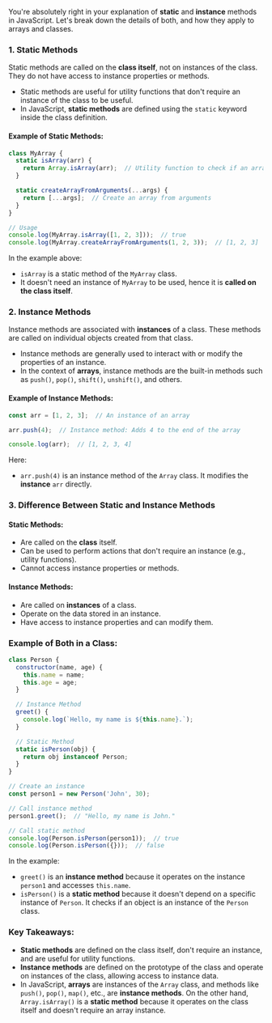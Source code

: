 You're absolutely right in your explanation of **static** and **instance** methods in JavaScript. Let's break down the details of both, and how they apply to arrays and classes.

### **1. Static Methods**
Static methods are called on the **class itself**, not on instances of the class. They do not have access to instance properties or methods.

- Static methods are useful for utility functions that don't require an instance of the class to be useful.
- In JavaScript, **static methods** are defined using the `static` keyword inside the class definition.

#### Example of Static Methods:
```javascript
class MyArray {
  static isArray(arr) {
    return Array.isArray(arr);  // Utility function to check if an array
  }

  static createArrayFromArguments(...args) {
    return [...args];  // Create an array from arguments
  }
}

// Usage
console.log(MyArray.isArray([1, 2, 3]));  // true
console.log(MyArray.createArrayFromArguments(1, 2, 3));  // [1, 2, 3]
```

In the example above:
- `isArray` is a static method of the `MyArray` class.
- It doesn't need an instance of `MyArray` to be used, hence it is **called on the class itself**.
  
### **2. Instance Methods**
Instance methods are associated with **instances** of a class. These methods are called on individual objects created from that class.

- Instance methods are generally used to interact with or modify the properties of an instance.
- In the context of **arrays**, instance methods are the built-in methods such as `push()`, `pop()`, `shift()`, `unshift()`, and others.

#### Example of Instance Methods:
```javascript
const arr = [1, 2, 3];  // An instance of an array

arr.push(4);  // Instance method: Adds 4 to the end of the array

console.log(arr);  // [1, 2, 3, 4]
```

Here:
- `arr.push(4)` is an instance method of the `Array` class. It modifies the **instance** `arr` directly.

### **3. Difference Between Static and Instance Methods**

#### Static Methods:
- Are called on the **class** itself.
- Can be used to perform actions that don't require an instance (e.g., utility functions).
- Cannot access instance properties or methods.

#### Instance Methods:
- Are called on **instances** of a class.
- Operate on the data stored in an instance.
- Have access to instance properties and can modify them.

### **Example of Both in a Class:**
```javascript
class Person {
  constructor(name, age) {
    this.name = name;
    this.age = age;
  }

  // Instance Method
  greet() {
    console.log(`Hello, my name is ${this.name}.`);
  }

  // Static Method
  static isPerson(obj) {
    return obj instanceof Person;
  }
}

// Create an instance
const person1 = new Person('John', 30);

// Call instance method
person1.greet();  // "Hello, my name is John."

// Call static method
console.log(Person.isPerson(person1));  // true
console.log(Person.isPerson({}));  // false
```

In the example:
- `greet()` is an **instance method** because it operates on the instance `person1` and accesses `this.name`.
- `isPerson()` is a **static method** because it doesn't depend on a specific instance of `Person`. It checks if an object is an instance of the `Person` class.

### **Key Takeaways:**
- **Static methods** are defined on the class itself, don't require an instance, and are useful for utility functions.
- **Instance methods** are defined on the prototype of the class and operate on instances of the class, allowing access to instance data.
- In JavaScript, **arrays** are instances of the `Array` class, and methods like `push()`, `pop()`, `map()`, etc., are **instance methods**. On the other hand, `Array.isArray()` is a **static method** because it operates on the class itself and doesn't require an array instance.
